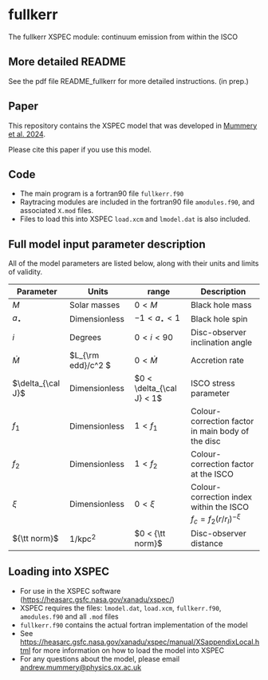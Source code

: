 # fullkerr
The fullkerr XSPEC module: continuum emission from within the ISCO 

## More detailed README
See the pdf file README_fullkerr for more detailed instructions. (in prep.)

## Paper
This repository contains the XSPEC model that was developed in [Mummery et al. 2024](). 

Please cite this paper if you use this model. 

## Code 
* The main program is a fortran90 file ``fullkerr.f90``
* Raytracing modules are included in the fortran90 file ``amodules.f90``, and associated ``X.mod`` files. 
* Files to load this into XSPEC ``load.xcm`` and ``lmodel.dat`` is also included. 


## Full model input parameter description

All of the model parameters are listed below, along with their units and limits of validity. 

| Parameter | Units | range | Description |
 --- | --- | --- | --- |
| $`M `$ |  Solar masses  | $`0 < M `$ | Black hole mass |
| $`a_\star `$ | Dimensionless | $`-1 < a_\star < 1`$ | Black hole spin |
| $`i `$  | Degrees | $`0 < i < 90`$ | Disc-observer inclination angle |
| $`\dot M`$  | $`L_{\rm edd}/c^2 `$  | $`0 < \dot M`$ | Accretion rate |
| $`\delta_{\cal J}`$  | Dimensionless  |  $`0 < \delta_{\cal J} < 1`$ | ISCO stress parameter |
| $`f_1`$  | Dimensionless  |  $`1 < f_1`$ | Colour-correction factor in main body of the disc |
| $`f_2`$  | Dimensionless  |  $`1 < f_2`$ | Colour-correction factor at the ISCO |
| $`\xi`$  | Dimensionless  |  $`0 < \xi`$ | Colour-correction index within the ISCO $`f_c = f_2 (r/r_I)^{-\xi}`$ |
| $`{\tt norm}`$  |  1/kpc$`^2`$   | $`0 < {\tt norm}`$ | Disc-observer distance |

## Loading into XSPEC 
* For use in the XSPEC software (https://heasarc.gsfc.nasa.gov/xanadu/xspec/)
* XSPEC requires the files: ``lmodel.dat``, ``load.xcm``, ``fullkerr.f90``, ``amodules.f90`` and all ``.mod`` files
* ``fullkerr.f90`` contains the actual fortran implementation of the model 
* See https://heasarc.gsfc.nasa.gov/xanadu/xspec/manual/XSappendixLocal.html for more information on how to load the model into XSPEC
* For any questions about the model, please email andrew.mummery@physics.ox.ac.uk 
